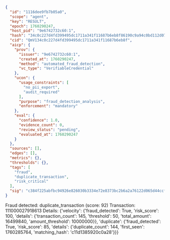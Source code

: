```json
{
  "id": "1116dee9fb7b05a0",
  "scope": "agent",
  "key": "RESULT",
  "epoch": 1760290247,
  "host_pid": "9e6742732c60:1",
  "hash": "34c0c227d4fd399495dc1711a341f11687b6eb8f86190c9a94c0bd112d073eee",
  "cid": "QmV134c0c227d4fd399495dc1711a341f11687b6eb8f",
  "aicp": {
    "prov": {
      "issuer": "9e6742732c60:1",
      "created_at": 1760290247,
      "method": "automated_fraud_detection",
      "vc_type": "VerifiableCredential"
    },
    "ucon": {
      "usage_constraints": [
        "no_pii_export",
        "audit_required"
      ],
      "purpose": "fraud_detection_analysis",
      "enforcement": "mandatory"
    },
    "eval": {
      "confidence": 1.0,
      "evidence_count": 0,
      "review_status": "pending",
      "evaluated_at": 1760290247
    }
  },
  "sources": [],
  "edges": [],
  "metrics": {},
  "thresholds": {},
  "tags": [
    "fraud",
    "duplicate_transaction",
    "risk_critical"
  ],
  "sig": "c384f225abfbc94926e826030b3334e72e8373bc2b6a2a76122d065d44ccf395"
}
```

Fraud detected: duplicate_transaction (score: 92)
Transaction: 111000027918613
Details: {'velocity': {'fraud_detected': True, 'risk_score': 100, 'details': {'transaction_count': 145, 'threshold': 50, 'total_amount': 16499840, 'amount_threshold': 10000000}}, 'duplicate': {'fraud_detected': True, 'risk_score': 85, 'details': {'duplicate_count': 144, 'first_seen': 1760285764, 'matching_hash': 'c11d1385920c0a28'}}}